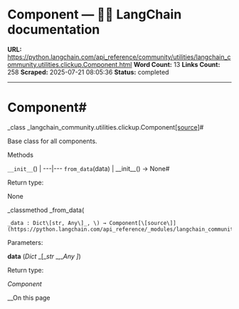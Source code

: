 # Component — 🦜🔗 LangChain  documentation

**URL:** https://python.langchain.com/api_reference/community/utilities/langchain_community.utilities.clickup.Component.html
**Word Count:** 13
**Links Count:** 258
**Scraped:** 2025-07-21 08:05:36
**Status:** completed

---

# Component\#

_class _langchain\_community.utilities.clickup.Component[\[source\]](https://python.langchain.com/api_reference/_modules/langchain_community/utilities/clickup.html#Component)\#     

Base class for all components.

Methods

`__init__`\(\) |    ---|---   `from_data`\(data\) |       \_\_init\_\_\(\) → None\#     

Return type:     

None

_classmethod _from\_data\(

    _data : Dict\[str, Any\]_, \) → Component[\[source\]](https://python.langchain.com/api_reference/_modules/langchain_community/utilities/clickup.html#Component.from_data)\#     

Parameters:     

**data** \(_Dict_ _\[__str_ _,__Any_ _\]_\)

Return type:     

_Component_

__On this page